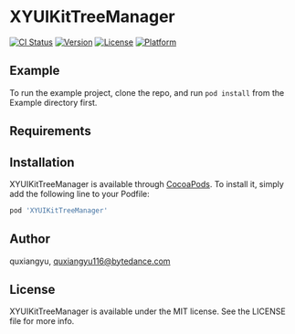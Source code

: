 # XYUIKitTreeManager

[![CI Status](https://img.shields.io/travis/quxiangyu/XYUIKitTreeManager.svg?style=flat)](https://travis-ci.org/quxiangyu/XYUIKitTreeManager)
[![Version](https://img.shields.io/cocoapods/v/XYUIKitTreeManager.svg?style=flat)](https://cocoapods.org/pods/XYUIKitTreeManager)
[![License](https://img.shields.io/cocoapods/l/XYUIKitTreeManager.svg?style=flat)](https://cocoapods.org/pods/XYUIKitTreeManager)
[![Platform](https://img.shields.io/cocoapods/p/XYUIKitTreeManager.svg?style=flat)](https://cocoapods.org/pods/XYUIKitTreeManager)

## Example

To run the example project, clone the repo, and run `pod install` from the Example directory first.

## Requirements

## Installation

XYUIKitTreeManager is available through [CocoaPods](https://cocoapods.org). To install
it, simply add the following line to your Podfile:

```ruby
pod 'XYUIKitTreeManager'
```

## Author

quxiangyu, quxiangyu116@bytedance.com

## License

XYUIKitTreeManager is available under the MIT license. See the LICENSE file for more info.
